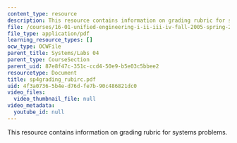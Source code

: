 ```yaml
---
content_type: resource
description: This resource contains information on grading rubric for systems problems.
file: /courses/16-01-unified-engineering-i-ii-iii-iv-fall-2005-spring-2006/4f3a07365b4ed76dfe7b90c486821dc0_sp4grading_rubirc.pdf
file_type: application/pdf
learning_resource_types: []
ocw_type: OCWFile
parent_title: Systems/Labs 04
parent_type: CourseSection
parent_uid: 87e8f47c-351c-ccd4-50e9-b5e03c5bbee2
resourcetype: Document
title: sp4grading_rubirc.pdf
uid: 4f3a0736-5b4e-d76d-fe7b-90c486821dc0
video_files:
  video_thumbnail_file: null
video_metadata:
  youtube_id: null
---
```

This resource contains information on grading rubric for systems problems.

